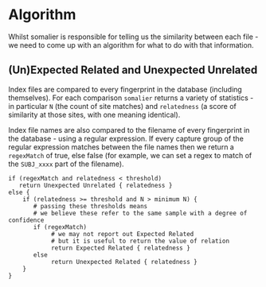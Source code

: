 # Algorithm

Whilst somalier is responsible for telling us the similarity between
each file - we need to come up with an algorithm for what to do with that
information.

## (Un)Expected Related and Unexpected Unrelated

Index files are compared to every fingerprint in the database (including themselves).
For each comparison `somalier` returns a variety of statistics - in
particular `N` (the count of site matches) and `relatedness` (a score of similarity at those sites, with
one meaning identical).

Index file names are also compared to the filename of every fingerprint in the database - using
a regular expression. If every capture group of the regular expression matches between the
file names then we return a `regexMatch` of true, else false (for example, we can set a regex
to match of the `SUBJ_xxxx` part of the filename).

```text
if (regexMatch and relatedness < threshold)
   return Unexpected Unrelated { relatedness }
else {
    if (relatedness >= threshold and N > minimum N) {
       # passing these thresholds means
       # we believe these refer to the same sample with a degree of confidence
       if (regexMatch)
            # we may not report out Expected Related
            # but it is useful to return the value of relation
            return Expected Related { relatedness }
       else
            return Unexpected Related { relatedness }
    }
}
```
